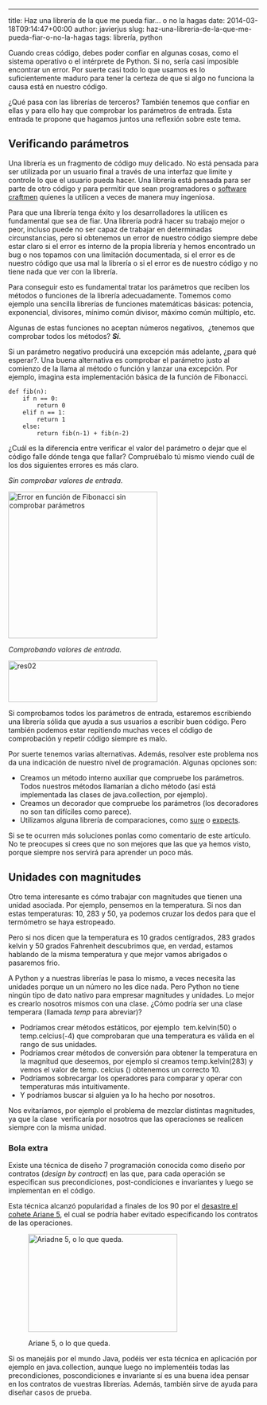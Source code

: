---
title: Haz una librería de la que me pueda fiar… o no la hagas
date: 2014-03-18T09:14:47+00:00
author: javierjus
slug: haz-una-libreria-de-la-que-me-pueda-fiar-o-no-la-hagas
tags: librería, python

Cuando creas código, debes poder confiar en algunas cosas, como el sistema operativo o el intérprete de Python. Si no, sería casi imposible encontrar un error. Por suerte casi todo lo que usamos es lo suficientemente maduro para tener la certeza de que si algo no funciona la causa está en nuestro código.

¿Qué pasa con las librerías de terceros? También tenemos que confiar en ellas y para ello hay que comprobar los parámetros de entrada. Esta entrada te propone que hagamos juntos una reflexión sobre este tema.

## Verificando parámetros

Una librería es un fragmento de código muy delicado. No está pensada para ser utilizada por un usuario final a través de una interfaz que limite y controle lo que el usuario pueda hacer. Una librería está pensada para ser parte de otro código y para permitir que sean programadores o [software craftmen](http://manifesto.softwarecraftsmanship.org/ "manifesto softwarecraftsmanship") quienes la utilicen a veces de manera muy ingeniosa.

Para que una librería tenga éxito y los desarrolladores la utilicen es fundamental que sea de fiar. Una librería podrá hacer su trabajo mejor o peor, incluso puede no ser capaz de trabajar en determinadas circunstancias, pero si obtenemos un error de nuestro código siempre debe estar claro si el error es interno de la propia librería y hemos encontrado un bug o nos topamos con una limitación documentada, si el error es de nuestro código que usa mal la librería o si el error es de nuestro código y no tiene nada que ver con la librería.

Para conseguir esto es fundamental tratar los parámetros que reciben los métodos o funciones de la librería adecuadamente. Tomemos como ejemplo una sencilla librerías de funciones matemáticas básicas: potencia, exponencial, divisores, mínimo común divisor, máximo común múltiplo, etc.

Algunas de estas funciones no aceptan números negativos,  ¿tenemos que comprobar todos los métodos? _**Sí**_.

Si un parámetro negativo producirá una excepción más adelante, ¿para qué esperar?. Una buena alternativa es comprobar el parámetro justo al comienzo de la llama al método o función y lanzar una excepción. Por ejemplo, imagina esta implementación básica de la función de Fibonacci.

<pre><code class="language-python">def fib(n):
    if n == 0:
        return 0
    elif n == 1:
        return 1
    else:
        return fib(n-1) + fib(n-2)</code></pre>

¿Cuál es la diferencia entre verificar el valor del parámetro o dejar que el código falle dónde tenga que fallar? Compruébalo tú mismo viendo cuál de los dos siguientes errores es más claro.

_Sin comprobar valores de entrada._

[<img class="size-medium wp-image-2266" alt="Error en función de Fibonacci sin comprobar parámetros" src="http://pybonacci.org/wp-content/uploads/2014/03/res01.jpg?w=300" width="300" height="295" srcset="https://pybonacci.org/wp-content/uploads/2014/03/res01.jpg 621w, https://pybonacci.org/wp-content/uploads/2014/03/res01-300x295.jpg 300w" sizes="(max-width: 300px) 100vw, 300px" />](http://pybonacci.org/wp-content/uploads/2014/03/res01.jpg)

_Comprobando valores de entrada._

[<img class="alignnone size-medium wp-image-2267" alt="res02" src="http://pybonacci.org/wp-content/uploads/2014/03/res02.jpg?w=300" width="300" height="83" srcset="https://pybonacci.org/wp-content/uploads/2014/03/res02.jpg 621w, https://pybonacci.org/wp-content/uploads/2014/03/res02-300x83.jpg 300w" sizes="(max-width: 300px) 100vw, 300px" />](http://pybonacci.org/wp-content/uploads/2014/03/res02.jpg)

Si comprobamos todos los parámetros de entrada, estaremos escribiendo una librería sólida que ayuda a sus usuarios a escribir buen código. Pero también podemos estar repitiendo muchas veces el código de comprobación y repetir código siempre es malo.

Por suerte tenemos varias alternativas. Además, resolver este problema nos da una indicación de nuestro nivel de programación. Algunas opciones son:

  * Creamos un método interno auxiliar que compruebe los parámetros. Todos nuestros métodos llamarían a dicho método (así está implementada las clases de java.collection, por ejemplo).
  * Creamos un decorador que compruebe los parámetros (los decoradores no son tan difíciles como parece).
  * Utilizamos alguna librería de comparaciones, como [sure](https://github.com/gabrielfalcao/sure "sure") o [expects](https://expects.readthedocs.org/en/0.2.0/ "Expects").

Si se te ocurren más soluciones ponlas como comentario de este artículo. No te preocupes si crees que no son mejores que las que ya hemos visto, porque siempre nos servirá para aprender un poco más.

## Unidades con magnitudes

Otro tema interesante es cómo trabajar con magnitudes que tienen una unidad asociada. Por ejemplo, pensemos en la temperatura. Si nos dan estas temperaturas: 10, 283 y 50, ya podemos cruzar los dedos para que el termómetro se haya estropeado.

Pero si nos dicen que la temperatura es 10 grados centígrados, 283 grados kelvin y 50 grados Fahrenheit descubrimos que, en verdad, estamos hablando de la misma temperatura y que mejor vamos abrigados o pasaremos frio.

A Python y a nuestras librerías le pasa lo mismo, a veces necesita las unidades porque un un número no les dice nada. Pero Python no tiene ningún tipo de dato nativo para empresar magnitudes y unidades. Lo mejor es crearlo nosotros mismos con una clase. ¿Cómo podría ser una clase temperara (llamada _temp_ para abreviar)?

  * Podríamos crear métodos estáticos, por ejemplo  tem.kelvin(50) o temp.celcius(-4) que comprobaran que una temperatura es válida en el rango de sus unidades.
  * Podríamos crear métodos de conversión para obtener la temperatura en la magnitud que deseemos, por ejemplo si creamos temp.kelvin(283) y vemos el valor de temp. celcius () obtenemos un correcto 10.
  * Podríamos sobrecargar los operadores para comparar y operar con temperaturas más intuitivamente.
  * Y podríamos buscar si alguien ya lo ha hecho por nosotros.

Nos evitaríamos, por ejemplo el problema de mezclar distintas magnitudes, ya que la clase  verificaría por nosotros que las operaciones se realicen siempre con la misma unidad.

### Bola extra

Existe una técnica de diseño 7 programación conocida como diseño por contratos (_design by contract_) en las que, para cada operación se especifican sus precondiciones, post-condiciones e invariantes y luego se implementan en el código.

Esta técnica alcanzó popularidad a finales de los 90 por el [desastre el cohete Ariane 5](http://www.around.com/ariane.html "Ariane 5 crashes"), el cual se podría haber evitado especificando los contratos de las operaciones.<figure id="attachment_2268" style="width: 300px" class="wp-caption alignnone">

[<img class="size-medium wp-image-2268" alt="Ariadne 5, o lo que queda." src="http://pybonacci.org/wp-content/uploads/2014/03/ariane_5_self-destruction.jpg?w=300" width="300" height="197" srcset="https://pybonacci.org/wp-content/uploads/2014/03/ariane_5_self-destruction.jpg 400w, https://pybonacci.org/wp-content/uploads/2014/03/ariane_5_self-destruction-300x197.jpg 300w" sizes="(max-width: 300px) 100vw, 300px" />](http://pybonacci.org/wp-content/uploads/2014/03/ariane_5_self-destruction.jpg)<figcaption class="wp-caption-text">Ariane 5, o lo que queda.</figcaption></figure> 

Si os manejáis por el mundo Java, podéis ver esta técnica en aplicación por ejemplo en java.collection, aunque luego no implementéis todas las precondiciones, poscondiciones e invariante sí es una buena idea pensar en los contratos de vuestras librerías. Además, también sirve de ayuda para diseñar casos de prueba.